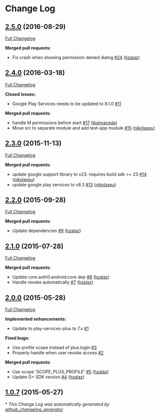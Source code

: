 # Change Log

## [2.5.0](https://github.com/auth0/Lock-GooglePlus.Android/tree/2.5.0) (2016-08-29)
[Full Changelog](https://github.com/auth0/Lock-GooglePlus.Android/compare/2.4.0...2.5.0)

**Merged pull requests:**

- Fix crash when showing permission denied dialog [\#24](https://github.com/auth0/Lock-GooglePlus.Android/pull/24) ([hzalaz](https://github.com/hzalaz))

## [2.4.0](https://github.com/auth0/Lock-GooglePlus.Android/tree/2.4.0) (2016-03-18)
[Full Changelog](https://github.com/auth0/Lock-GooglePlus.Android/compare/2.3.0...2.4.0)

**Closed issues:**

- Google Play Services needs to be updated to 8.1.0 [\#11](https://github.com/auth0/Lock-GooglePlus.Android/issues/11)

**Merged pull requests:**

- handle M permissions before start [\#17](https://github.com/auth0/Lock-GooglePlus.Android/pull/17) ([lbalmaceda](https://github.com/lbalmaceda))
- Move src to separate module and add test-app module [\#15](https://github.com/auth0/Lock-GooglePlus.Android/pull/15) ([nikolaseu](https://github.com/nikolaseu))

## [2.3.0](https://github.com/auth0/Lock-GooglePlus.Android/tree/2.3.0) (2015-11-13)
[Full Changelog](https://github.com/auth0/Lock-GooglePlus.Android/compare/2.2.0...2.3.0)

**Merged pull requests:**

- update google support library to v23. requires build sdk \>= 23 [\#14](https://github.com/auth0/Lock-GooglePlus.Android/pull/14) ([nikolaseu](https://github.com/nikolaseu))
- update google play services to v8.3 [\#13](https://github.com/auth0/Lock-GooglePlus.Android/pull/13) ([nikolaseu](https://github.com/nikolaseu))

## [2.2.0](https://github.com/auth0/Lock-GooglePlus.Android/tree/2.2.0) (2015-09-28)
[Full Changelog](https://github.com/auth0/Lock-GooglePlus.Android/compare/2.1.0...2.2.0)

**Merged pull requests:**

- Update dependencies [\#9](https://github.com/auth0/Lock-GooglePlus.Android/pull/9) ([hzalaz](https://github.com/hzalaz))

## [2.1.0](https://github.com/auth0/Lock-GooglePlus.Android/tree/2.1.0) (2015-07-28)
[Full Changelog](https://github.com/auth0/Lock-GooglePlus.Android/compare/2.0.0...2.1.0)

**Merged pull requests:**

- Update com.auth0.android:core dep [\#8](https://github.com/auth0/Lock-GooglePlus.Android/pull/8) ([hzalaz](https://github.com/hzalaz))
- Handle revoke automatically [\#7](https://github.com/auth0/Lock-GooglePlus.Android/pull/7) ([hzalaz](https://github.com/hzalaz))

## [2.0.0](https://github.com/auth0/Lock-GooglePlus.Android/tree/2.0.0) (2015-05-28)
[Full Changelog](https://github.com/auth0/Lock-GooglePlus.Android/compare/1.0.7...2.0.0)

**Implemented enhancements:**

- Update to play-services-plus to 7.x [\#1](https://github.com/auth0/Lock-GooglePlus.Android/issues/1)

**Fixed bugs:**

- Use profile scope instead of plus.login [\#3](https://github.com/auth0/Lock-GooglePlus.Android/issues/3)
- Properly handle when user revoke access [\#2](https://github.com/auth0/Lock-GooglePlus.Android/issues/2)

**Merged pull requests:**

- Use scope 'SCOPE\_PLUS\_PROFILE' [\#5](https://github.com/auth0/Lock-GooglePlus.Android/pull/5) ([hzalaz](https://github.com/hzalaz))
- Update G+ SDK version [\#4](https://github.com/auth0/Lock-GooglePlus.Android/pull/4) ([hzalaz](https://github.com/hzalaz))

## [1.0.7](https://github.com/auth0/Lock-GooglePlus.Android/tree/1.0.7) (2015-05-27)


\* *This Change Log was automatically generated by [github_changelog_generator](https://github.com/skywinder/Github-Changelog-Generator)*